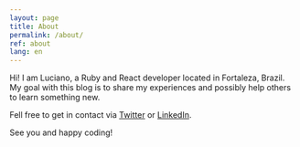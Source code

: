 ```yaml
---
layout: page
title: About
permalink: /about/
ref: about
lang: en
---
```


Hi! I am Luciano, a Ruby and React developer located in Fortaleza, Brazil. My goal with this blog is to share my experiences and possibly help others to learn something new.

Fell free to get in contact via [Twitter](https://www.twitter.com/lutchobandeira) or [LinkedIn](https://www.linkedin.com/in/lucianobandeira).

See you and happy coding!
